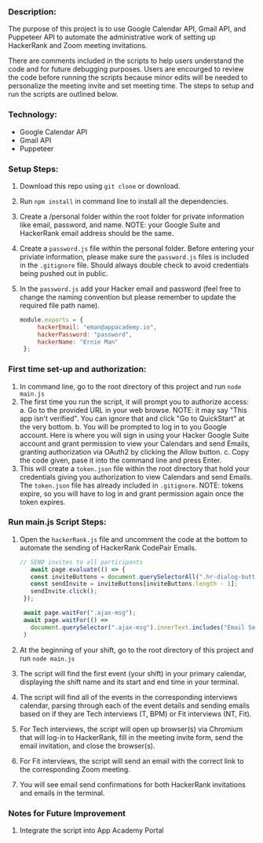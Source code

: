 ### Description:

The purpose of this project is to use Google Calendar API, Gmail API, and Puppeteer API to automate the administrative work of setting up HackerRank and Zoom meeting invitations.

There are comments included in the scripts to help users understand the code and for future debugging purposes. Users are encourged to review the code before running the scripts because minor edits will be needed to personalize the meeting invite and set meeting time. The steps to setup and run the scripts are outlined below.

### Technology:

- Google Calendar API
- Gmail API
- Puppeteer

### Setup Steps:

1. Download this repo using `git clone` or download.
2. Run `npm install` in command line to install all the dependencies.
3. Create a /personal folder within the root folder for private information like email, password, and name. NOTE: your Google Suite and HackerRank email address should be the same.
4. Create a `password.js` file within the personal folder. Before entering your priviate information, please make sure the `password.js` files is included in the `.gitignore` file. Should always double check to avoid credentials being pushed out in public.
5. In the `password.js` add your Hacker email and password (feel free to change the naming convention but please remember to update the required file path name).

   ```javascript
   module.exports = {
        hackerEmail: "eman@appacademy.io",
        hackerPassword: "password",
        hackerName: "Ernie Man"
    };
   ```

### First time set-up and authorization:

1. In command line, go to the root directory of this project and run `node main.js`
2. The first time you run the script, it will prompt you to authorize access:
   a. Go to the provided URL in your web browse. NOTE: it may say "This app isn't verified". You can ignore that and click "Go to QuickStart" at the very bottom. 
   b. You will be prompted to log in to you Google account. Here is where you will sign in using your Hacker Google Suite account and grant permission to view your Calendars and send Emails, granting authorization via OAuth2 by clicking the Allow button.
   c. Copy the code given, pase it into the command line and press Enter.
3. This will create a `token.json` file within the root directory that hold your credentials giving you authorization to view Calendars and send Emails. The `token.json` file has already included in `.gitignore`. NOTE: tokens expire, so you will have to log in and grant permission again once the token expires.

### Run main.js Script Steps:

1. Open the `hackerRank.js` file and uncomment the code at the bottom to automate the sending of HackerRank CodePair Emails.

   ```javascript
   // SEND invites to all participants
      await page.evaluate(() => {
      const inviteButtons = document.querySelectorAll(".hr-dialog-buttons button");
      const sendInvite = inviteButtons[inviteButtons.length - 1];
      sendInvite.click();
    });

    await page.waitFor(".ajax-msg");
    await page.waitFor(() =>
      document.querySelector(".ajax-msg").innerText.includes("Email Sent Successfully")
    )
   ```

2. At the beginning of your shift, go to the root directory of this project and run `node main.js`
3. The script will find the first event (your shift) in your primary calendar, displaying the shift name and its start and end time in your terminal.
4. The script will find all of the events in the corresponding interviews calendar, parsing through each of the event details and sending emails based on if they are Tech interviews (T, BPM) or Fit interviews (NT, Fit).
5. For Tech interviews, the script will open up browser(s) via Chromium that will log-in to HackerRank, fill in the meeting invite form, send the email invitation, and close the browser(s).
6. For Fit interviews, the script will send an email with the correct link to the corresponding Zoom meeting.
7. You will see email send confirmations for both HackerRank invitations and emails in the terminal.

### Notes for Future Improvement

1. Integrate the script into App Academy Portal